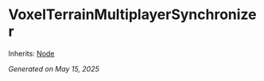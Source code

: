 # VoxelTerrainMultiplayerSynchronizer

Inherits: [Node](https://docs.godotengine.org/en/stable/classes/class_node.html)

_Generated on May 15, 2025_
